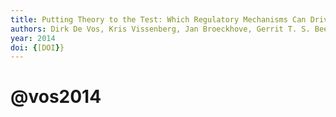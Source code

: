 ```yaml
---
title: Putting Theory to the Test: Which Regulatory Mechanisms Can Drive Realistic Growth of a Root?
authors: Dirk De Vos, Kris Vissenberg, Jan Broeckhove, Gerrit T. S. Beemster
year: 2014
doi: {[DOI}}
---
```

# @vos2014


